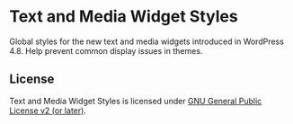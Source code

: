 # Text and Media Widget Styles

Global styles for the new text and media widgets introduced in WordPress 4.8. Help prevent common display issues in themes.
 
## License

Text and Media Widget Styles is licensed under [GNU General Public License v2 (or later)](./LICENSE.txt).

 
